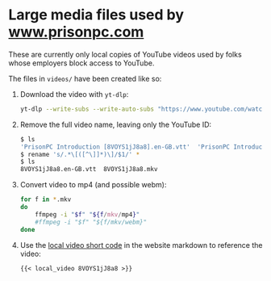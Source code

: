 # Large media files used by www.prisonpc.com

These are currently only local copies of YouTube videos used by folks whose
employers block access to YouTube.

The files in `videos/` have been created like so:

1. Download the video with `yt-dlp`:

    ```bash
    yt-dlp --write-subs --write-auto-subs "https://www.youtube.com/watch?v=8VOYS1jJ8a8"
    ```

2. Remove the full video name, leaving only the YouTube ID:

    ```bash
    $ ls
    'PrisonPC Introduction [8VOYS1jJ8a8].en-GB.vtt'  'PrisonPC Introduction [8VOYS1jJ8a8].mkv'
    $ rename 's/.*\[([^\]]*)\]/$1/' *
    $ ls
    8VOYS1jJ8a8.en-GB.vtt  8VOYS1jJ8a8.mkv
    ```

3. Convert video to mp4 (and possible webm):

    ```bash
    for f in *.mkv
    do
        ffmpeg -i "$f" "${f/mkv/mp4}"
        #ffmpeg -i "$f" "${f/mkv/webm}"
    done
    ```

4. Use the [local video short
   code](https://github.com/cyberitsolutions/www.prisonpc.com/blob/main/layouts/shortcodes/local_video.html)
   in the website markdown to reference the video:

    ```markdown
    {{< local_video 8VOYS1jJ8a8 >}}
    ```
